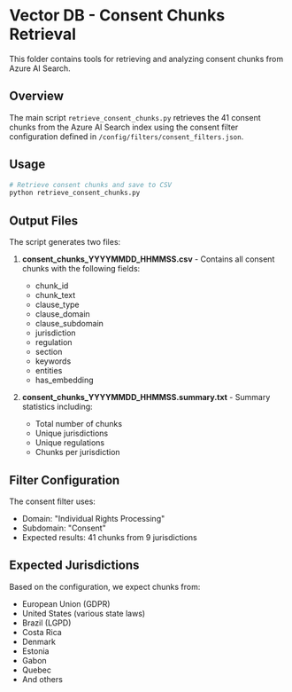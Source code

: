 # Vector DB - Consent Chunks Retrieval

This folder contains tools for retrieving and analyzing consent chunks from Azure AI Search.

## Overview

The main script `retrieve_consent_chunks.py` retrieves the 41 consent chunks from the Azure AI Search index using the consent filter configuration defined in `/config/filters/consent_filters.json`.

## Usage

```bash
# Retrieve consent chunks and save to CSV
python retrieve_consent_chunks.py
```

## Output Files

The script generates two files:

1. **consent_chunks_YYYYMMDD_HHMMSS.csv** - Contains all consent chunks with the following fields:
   - chunk_id
   - chunk_text
   - clause_type
   - clause_domain
   - clause_subdomain
   - jurisdiction
   - regulation
   - section
   - keywords
   - entities
   - has_embedding

2. **consent_chunks_YYYYMMDD_HHMMSS.summary.txt** - Summary statistics including:
   - Total number of chunks
   - Unique jurisdictions
   - Unique regulations
   - Chunks per jurisdiction

## Filter Configuration

The consent filter uses:
- Domain: "Individual Rights Processing"
- Subdomain: "Consent"
- Expected results: 41 chunks from 9 jurisdictions

## Expected Jurisdictions

Based on the configuration, we expect chunks from:
- European Union (GDPR)
- United States (various state laws)
- Brazil (LGPD)
- Costa Rica
- Denmark
- Estonia
- Gabon
- Quebec
- And others